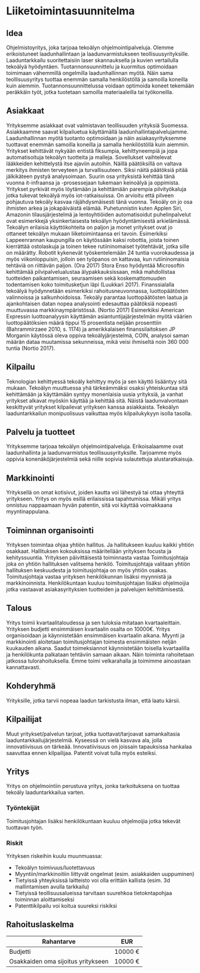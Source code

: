 Liiketoimintasuunnitelma
====================================================================

## Idea
Ohjelmistoyritys, joka tarjoaa tekoälyn ohjelmointipalveluja. Olemme erikoistuneet laadunhallintaan ja laadunvarmistukseen teollisuusyrityksille. Laaduntarkkailu suoritettaisiin laser skannauksella ja kuvien vertailulla tekoälyä hyödyntäen. Tuotannonsuunnittelu ja kuormitus optimoidaan toimimaan vähemmillä ongelmilla laadunhallinnan myötä. Näin sama teollisuusyritys tuottaa enemmän samalla henkilöstöllä ja samoilla koneilla kuin aiemmin. Tuotannonsuunnittelussa voidaan optimoida koneet tekemään peräkkäin työt, jotka tuotetaan samoilla materiaaleilla tai työkoneilla. 

## Asiakkaat
Yrityksemme asiakkaat ovat valmistavan teollisuuden yrityksiä Suomessa. Asiakkaamme saavat kilpailuetua käyttämällä laadunhallintapalvelujamme. Laadunhallinnan myötä tuotanto optimoidaan ja näin asiakasyrityksemme tuottavat enemmän samoilla koneilla ja samalla henkilöstöllä kuin aiemmin. Yritykset kehittävät nykyään entistä fiksumpia, kehittyneempiä ja jopa automatisoituja tekoälyn tuotteita ja malleja. Sovellukset vaihtelevat lääkkeiden kehittelystä itse ajaviin autoihin. Näillä päätöksillä on valtava merkitys ihmisten terveyteen ja turvallisuuteen. Siksi näitä päätöksiä pitää jälkikäteen pystyä analysoimaan. Suurin osa yrityksistä kehittää tänä vuonna it-infraansa ja -prosessejaan tukemaan keinoälyä ja oppimista. Yritykset pyrkivät myös löytämään ja kehittämään parempia pilvityökaluja jotka tukevat tekoälyä myös iot-ratkaisuissa. On arvioitu että pilveen pohjautuva tekoäly kasvaa räjähdysmäisesti tänä vuonna. Tekoäly on jo osa ihmisten arkea ja jokapäiväistä elämää. Puhetunnistin kuten Applen Siri, Amazonin tilausjärjestelmä ja lentoyhtiöiden automatisoidut puhelinpalvelut ovat esimerkkejä yksinkertaisesta tekoälyn hyödyntämisestä arkielämässä. Tekoälyn erilaisia käyttökohteita on paljon ja monet yritykset ovat jo ottaneet tekoälyn mukaan liiketoimintaansa eri tavoin. Esimerkiksi Lappeenrannan kaupungilla on käytössään kaksi robottia, joista toinen kierrättää ostolaskuja ja toinen tekee rutiininomaiset työtehtävät, jotka sille on määrätty. Robotit kykenevät työskentelemään 24 tuntia vuorokaudessa ja myös viikonloppuisin, jolloin sen työpanos on kattavaa, kun rutiininomaisia tehtäviä on riittävän paljon. (Ora 2017) Stora Enso hyödyntää Microsoftin kehittämää pilvipalvelualustaa älypakkauksissaan, mikä mahdollistaa tuotteiden paikantamisen, seuraamisen sekä koskemattomuuden todentamisen koko toimitusketjun läpi (Luukkari 2017). Finanssialalla tekoälyä hyödynnetään esimerkiksi rahoitusneuvonnassa, luottopäätösten valinnoissa ja salkunhoidoissa. Tekoäly parantaa luottopäätösten laatua ja ajankohtaisen datan nopea analysointi edesauttaa päätöksiä nopeasti muuttuvassa markkinaympäristössä. (Nortio 2017) Esimerkiksi American Expressin luottoanalyysin käyttämän asiantuntijajärjestelmän myötä väärien luottopäätöksien määrä tippui 15 prosentista neljään prosenttiin (Bahrammirzaee 2010, s. 1174) ja amerikkalaisen finanssilaitoksen JP Morganin käytössä oleva oppiva tekoälyjärjestelmä, COIN, analysoi saman määrän dataa muutamissa sekunneissa, mikä veisi ihmiseltä noin 360 000 tuntia (Nortio 2017). 

## Kilpailu
Teknologian kehittyessä tekoäly kehittyy myös ja sen käyttö lisääntyy sitä mukaan. Tekoälyn muuttuessa yhä tärkeämmäksi osaksi yhteiskuntaa sitä kehittämään ja käyttämään syntyy monenlaisia uusia yrityksiä, ja vanhat yritykset alkavat myöskin käyttää ja kehittää sitä. Näistä laadunvalvontaan keskittyvät yritykset kilpailevat yrityksen kanssa asiakkaista. Tekoälyn laaduntarkkailun monipuolisuus vaikuttaa myös kilpailukykyyn isolla tasolla.

## Palvelu ja tuotteet
Yrityksemme tarjoaa tekoälyn ohjelmointipalveluja. Erikoisalaamme ovat laadunhallinta ja laadunvarmistus teollisuusyrityksille. Tarjoamme myös oppivia konenäköjärjestelmiä sekä niille sopivia sulautettuja alustaratkaisuja. 

## Markkinointi
Yrityksellä on omat kotisivut, joiden kautta voi lähestyä tai ottaa yhteyttä yritykseen. Yritys on myös esillä erilaississa tapahtumissa. Mikäli yritys onnistuu nappaamaan hyvän patentin, sitä voi käyttää voimakkaana myyntinappulana.

## Toiminnan organisointi
Yrityksen toimintaa ohjaa yhtiön hallitus. Ja hallitukseen kuuluu kaikki yhtiön osakkaat. Hallituksen kokouksissa määritellään yrityksen focusta ja kehityssuuntia. Yrityksen päivittäisestä toiminnasta vastaa Toimitusjohtaja joka on yhtiön hallituksen valitsema henkilö. Toimitusjohtaja valitaan yhtiön hallituksen keskuudesta ja toimitusjohtaja on myös yhtiön osakas. Toimitusjohtaja vastaa yrityksen henkilökunnan lisäksi myynnistä ja markkinoinnista. Henkilökuntaan kuuluu toimitusjohtajan lisäksi ohjelmoijia jotka vastaavat asiakasyrityksien tuotteiden ja palvelujen kehittämisestä.

## Talous
Yritys toimii kvartaalitaloudessa ja sen tuloksia mitataan kvartaaleittain. Yrityksen budjetti ensimmäisen kvartaalin osalta on 10000€. Yritys organisoidaan ja käynnistetään ensimmäisen kvartaalin aikana. Myynti ja markkinointi aloitetaan toimitusjohtajan toimesta ensimmäisten neljän kuukauden aikana. Saadut toimeksiannot käynnistetään toisella kvartaalilla ja henkilökunta palkataan tehtäviin samaan aikaan. Näin toiminta rahoitetaan jatkossa tulorahoituksella. Emme toimi velkarahalla ja toimimme ainoastaan kannattavasti.

## Kohderyhmä
Yrityksille, jotka tarvii nopeaa laadun tarkistusta ilman, että laatu kärsii. 

## Kilpailijat
Muut yritykset/palvelun tarjoat, jotka tuottavat/tarjoavat samankaltasia laaduntarkkailujärjestelmiä. Kyseessä on vielä kasvava ala, jolla innovatiivisuus on tärkeää. Innovatiivisuus on joissain tapauksissa hankalaa saavuttaa ennen kilpailijaa. Patentit voivat tulla myös esteiksi.

## Yritys
Yritys on ohjelmointiin perustuva yritys, jonka tarkoituksena on tuottaa tekoäly laaduntarkkailua varten. 

### Työntekijät
Toimitusjohtajan lisäksi henkilökuntaan kuuluu ohjelmoijia jotka tekevät tuottavan työn.

### Riskit
Yrityksen riskeihin kuulu muunmuassa:
* Tekoälyn toimivuus/luotettavuus
* Myyntiin/markkinoitiin liittyvät ongelmat (esim. asiakkaiden uuppuminen) 
* Tietyissä yhteyksissä laitteisto voi olla erittäin kallista (esim. 3d mallintamisen avulla tarkkailu)
* Tietyissä teollisuusalueissa tarvitaan suurehkoa tietokntapohjaa toiminnan aloittamiseksi
* Patenttikilpailu voi koitua suureksi riskiksi

## Rahoituslaskelma
| Rahantarve | EUR |
| ----------- | ----------- |
| Budjetti | 10000 € |
|  Osakkaiden oma sijoitus yritykseen|10000 € |
